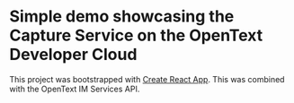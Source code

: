 # Simple demo showcasing the Capture Service on the OpenText Developer Cloud

This project was bootstrapped with [Create React App](https://github.com/facebook/create-react-app). This was combined with the OpenText IM Services API.

